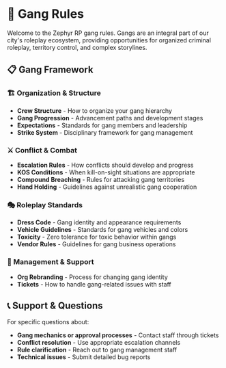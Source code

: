 # 🏴 Gang Rules

Welcome to the Zephyr RP gang rules. Gangs are an integral part of our city's roleplay ecosystem, providing opportunities for organized criminal roleplay, territory control, and complex storylines.

## 📋 Gang Framework

### 🏗️ Organization & Structure

- **Crew Structure** - How to organize your gang hierarchy
- **Gang Progression** - Advancement paths and development stages
- **Expectations** - Standards for gang members and leadership
- **Strike System** - Disciplinary framework for gang management

### ⚔️ Conflict & Combat

- **Escalation Rules** - How conflicts should develop and progress
- **KOS Conditions** - When kill-on-sight situations are appropriate
- **Compound Breaching** - Rules for attacking gang territories
- **Hand Holding** - Guidelines against unrealistic gang cooperation

### 🎭 Roleplay Standards

- **Dress Code** - Gang identity and appearance requirements
- **Vehicle Guidelines** - Standards for gang vehicles and colors
- **Toxicity** - Zero tolerance for toxic behavior within gangs
- **Vendor Rules** - Guidelines for gang business operations

### 🔄 Management & Support

- **Org Rebranding** - Process for changing gang identity
- **Tickets** - How to handle gang-related issues with staff

## 📞 Support & Questions

For specific questions about:

- **Gang mechanics or approval processes** - Contact staff through tickets
- **Conflict resolution** - Use appropriate escalation channels
- **Rule clarification** - Reach out to gang management staff
- **Technical issues** - Submit detailed bug reports
